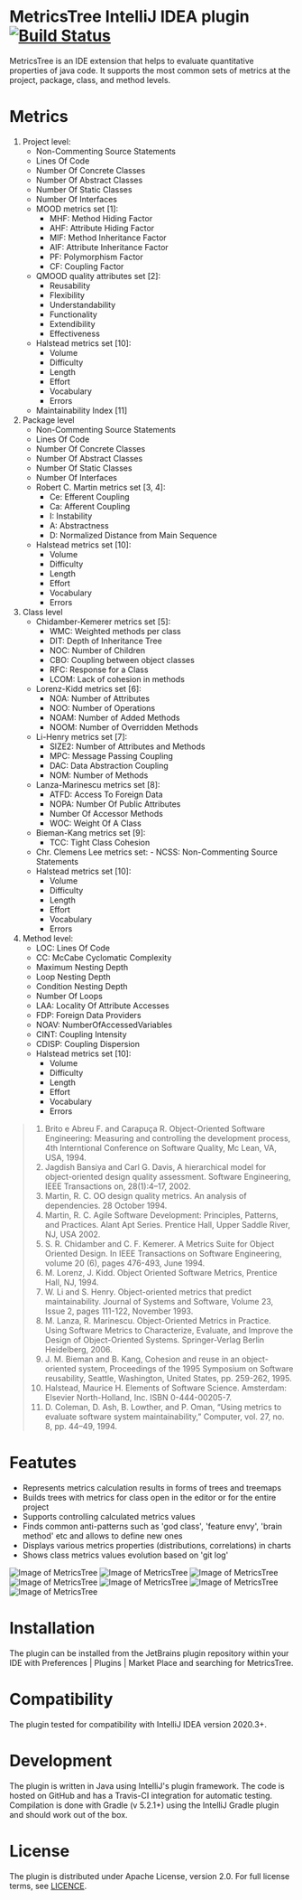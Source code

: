 # MetricsTree IntelliJ IDEA plugin [![Build Status](https://travis-ci.org/b333vv/metricstree.svg?branch=master)](https://travis-ci.org/b333vv)

MetricsTree is an IDE extension that helps to evaluate quantitative properties of java code.
It supports the most common sets of metrics at the project, package, class, and method levels.
# Metrics
1. Project level:
    - Non-Commenting Source Statements
    - Lines Of Code
    - Number Of Concrete Classes
    - Number Of Abstract Classes
    - Number Of Static Classes
    - Number Of Interfaces
    - MOOD metrics set [1]:  
        - MHF: Method Hiding Factor
        - AHF: Attribute Hiding Factor
        - MIF: Method Inheritance Factor
        - AIF: Attribute Inheritance Factor
        - PF: Polymorphism Factor
        - CF: Coupling Factor
   - QMOOD quality attributes set [2]:
        - Reusability 
        - Flexibility
        - Understandability
        - Functionality
        - Extendibility
        - Effectiveness
   - Halstead metrics set [10]:
      - Volume
      - Difficulty
      - Length
      - Effort
      - Vocabulary
      - Errors
   - Maintainability Index [11]
2. Package level
    - Non-Commenting Source Statements
    - Lines Of Code
    - Number Of Concrete Classes
    - Number Of Abstract Classes
    - Number Of Static Classes
    - Number Of Interfaces
    - Robert C. Martin metrics set [3, 4]:
        - Ce: Efferent Coupling
        - Ca: Afferent Coupling
        - I: Instability
        - A: Abstractness
        - D: Normalized Distance from Main Sequence
   - Halstead metrics set [10]:
     - Volume
     - Difficulty
     - Length
     - Effort
     - Vocabulary
     - Errors
3. Class level
    - Chidamber-Kemerer metrics set [5]:
        - WMC: Weighted methods per class
        - DIT: Depth of Inheritance Tree
        - NOC: Number of Children
        - CBO: Coupling between object classes
        - RFC: Response for a Class
        - LCOM: Lack of cohesion in methods
    - Lorenz-Kidd metrics set [6]:
        - NOA: Number of Attributes
        - NOO: Number of Operations
        - NOAM: Number of Added Methods
        - NOOM: Number of Overridden Methods
    - Li-Henry metrics set [7]:
        - SIZE2: Number of Attributes and Methods
        - MPC: Message Passing Coupling
        - DAC: Data Abstraction Coupling
        - NOM: Number of Methods
    - Lanza-Marinescu metrics set [8]:
        - ATFD: Access To Foreign Data
        - NOPA: Number Of Public Attributes
        - Number Of Accessor Methods
        - WOC: Weight Of A Class
    - Bieman-Kang metrics set [9]:
        - TCC: Tight Class Cohesion
    - Chr. Clemens Lee metrics set:
            - NCSS: Non-Commenting Source Statements
   - Halstead metrics set [10]:
     - Volume
     - Difficulty
     - Length
     - Effort
     - Vocabulary
     - Errors
4. Method level:
    - LOC: Lines Of Code
    - CC: McCabe Cyclomatic Complexity
    - Maximum Nesting Depth
    - Loop Nesting Depth
    - Condition Nesting Depth
    - Number Of Loops
    - LAA: Locality Of Attribute Accesses
    - FDP: Foreign Data Providers
    - NOAV: NumberOfAccessedVariables
    - CINT: Coupling Intensity
    - CDISP: Coupling Dispersion
   - Halstead metrics set [10]:
      - Volume
      - Difficulty
      - Length
      - Effort
      - Vocabulary
      - Errors
> 1. Brito e Abreu F. and Carapuça R. Object-Oriented Software Engineering: Measuring and controlling the development process, 4th Interntional Conference on Software Quality, Mc Lean, VA, USA, 1994.
> 2. Jagdish Bansiya and Carl G. Davis, A hierarchical model for object-oriented design quality assessment. Software Engineering, IEEE Transactions on, 28(1):4–17, 2002.
> 3. Martin, R. C. OO design quality metrics. An analysis of dependencies. 28 October 1994.
> 4. Martin, R. C. Agile Software Development: Principles, Patterns, and Practices. Alant Apt Series. Prentice Hall, Upper Saddle River, NJ, USA 2002.
> 5. S. R. Chidamber and C. F. Kemerer. A Metrics Suite for Object Oriented Design. In IEEE Transactions on Software Engineering, volume 20 (6), pages 476-493, June 1994.
> 6. M. Lorenz, J. Kidd. Object Oriented Software Metrics, Prentice Hall, NJ, 1994.
> 7. W. Li and S. Henry. Object-oriented metrics that predict maintainability. Journal of Systems and Software, Volume 23, Issue 2, pages 111-122, November 1993.
> 8. M. Lanza, R. Marinescu. Object-Oriented Metrics in Practice. Using Software Metrics to Characterize, Evaluate, and Improve the Design of Object-Oriented Systems. Springer-Verlag Berlin Heidelberg, 2006.
> 9. J. M. Bieman and B. Kang, Cohesion and reuse in an object-oriented system, Proceedings of the 1995 Symposium on Software reusability, Seattle, Washington, United States, pp. 259-262, 1995.
> 10. Halstead, Maurice H. Elements of Software Science. Amsterdam: Elsevier North-Holland, Inc. ISBN 0-444-00205-7.
> 11. D. Coleman, D. Ash, B. Lowther, and P. Oman, “Using metrics to evaluate software system maintainability,” Computer, vol. 27, no. 8, pp. 44–49, 1994.
# Featutes   
 - Represents metrics calculation results in forms of trees and treemaps
 - Builds trees with metrics for class open in the editor or for the entire project
 - Supports controlling calculated metrics values
 - Finds common anti-patterns such as 'god class', 'feature envy', 'brain method' etc and allows to define new ones
 - Displays various metrics properties (distributions, correlations) in charts
 - Shows class metrics values evolution based on 'git log'
 
![Image of MetricsTree](project_metrics_tree.png)
![Image of MetricsTree](metrics_treemap.png)
![Image of MetricsTree](xy_chart.png)
![Image of MetricsTree](pie_chart.png)
![Image of MetricsTree](metric_profiles.png)
![Image of MetricsTree](profiles_metrics_correlation.png)
![Image of MetricsTree](profiles_correlation.png)

# Installation
The plugin can be installed from the JetBrains plugin repository within your IDE with 
Preferences | Plugins | Market Place and searching for MetricsTree. 
# Compatibility
The plugin tested for compatibility with IntelliJ IDEA version 2020.3+.
# Development
The plugin is written in Java using IntelliJ's plugin framework.
The code is hosted on GitHub and has a Travis-CI integration for automatic testing.
Compilation is done with Gradle (v 5.2.1+) using the IntelliJ Gradle plugin and should work out of the box.
# License     
The plugin is distributed under Apache License, version 2.0. For full license terms, see [LICENCE](../blob/master/LICENSE).